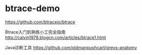 # btrace-demo
https://github.com/btraceio/btrace

Btrace入门到熟练小工完全指南
http://calvin1978.blogcn.com/articles/btrace1.html

Java诊断工具
https://github.com/oldmanpushcart/greys-anatomy